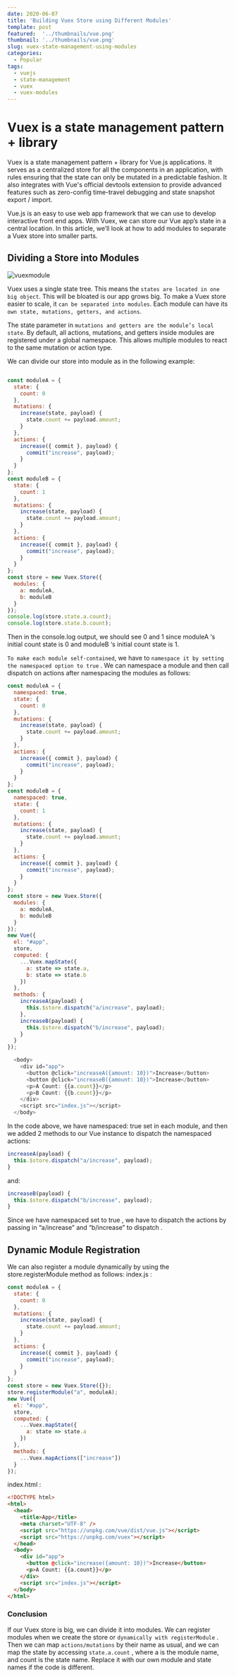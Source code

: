 ```yaml
---
date: 2020-06-07
title: 'Building Vuex Store using Different Modules'
template: post
featured:  '../thumbnails/vue.png'
thumbnail: '../thumbnails/vue.png'
slug: vuex-state-management-using-modules
categories:
  - Popular
tags:
  - vuejs
  - state-management
  - vuex
  - vuex-modules
---
```

# Vuex is a state management pattern + library

Vuex is a state management pattern + library for Vue.js applications. It serves as a centralized store for all the components in an application, with rules ensuring that the state can only be mutated in a predictable fashion. It also integrates with Vue's official devtools extension to provide advanced features such as zero-config time-travel debugging and state snapshot export / import.

Vue.js is an easy to use web app framework that we can use to develop interactive front end apps.
With Vuex, we can store our Vue app’s state in a central location.
In this article, we’ll look at how to add modules to separate a Vuex store into smaller parts.

## Dividing a Store into Modules

![vuexmodule](https://i.stack.imgur.com/6MA1X.jpg)

Vuex uses a single state tree. This means the `states are located in one big object`. This will be bloated is our app grows big.
To make a Vuex store easier to scale, it `can be separated into modules`. Each module can have its `own state, mutations, getters, and actions`.

The state parameter in `mutations and getters are the module’s local state`.
By default, all actions, mutations, and getters inside modules are registered under a global namespace. This allows multiple modules to react to the same mutation or action type.

We can divide our store into module as in the following example:
```javascript

const moduleA = {
  state: {
    count: 0
  },
  mutations: {
    increase(state, payload) {
      state.count += payload.amount;
    }
  },
  actions: {
    increase({ commit }, payload) {
      commit("increase", payload);
    }
  }
};
const moduleB = {
  state: {
    count: 1
  },
  mutations: {
    increase(state, payload) {
      state.count += payload.amount;
    }
  },
  actions: {
    increase({ commit }, payload) {
      commit("increase", payload);
    }
  }
};
const store = new Vuex.Store({
  modules: {
    a: moduleA,
    b: moduleB
  }
});
console.log(store.state.a.count);
console.log(store.state.b.count);
```

Then in the console.log output, we should see 0 and 1 since moduleA ‘s initial count state is 0 and moduleB ‘s initial count state is 1.


`To make each module self-contained`, we have to `namespace it by setting the namespaced option to true` .
We can namespace a module and then call dispatch on actions after namespacing the modules as follows:

```javascript
const moduleA = {
  namespaced: true,
  state: {
    count: 0
  },
  mutations: {
    increase(state, payload) {
      state.count += payload.amount;
    }
  },
  actions: {
    increase({ commit }, payload) {
      commit("increase", payload);
    }
  }
};
const moduleB = {
  namespaced: true,
  state: {
    count: 1
  },
  mutations: {
    increase(state, payload) {
      state.count += payload.amount;
    }
  },
  actions: {
    increase({ commit }, payload) {
      commit("increase", payload);
    }
  }
};
const store = new Vuex.Store({
  modules: {
    a: moduleA,
    b: moduleB
  }
});
new Vue({
  el: "#app",
  store,
  computed: {
    ...Vuex.mapState({
      a: state => state.a,
      b: state => state.b
    })
  },
  methods: {
    increaseA(payload) {
      this.$store.dispatch("a/increase", payload);
    },
    increaseB(payload) {
      this.$store.dispatch("b/increase", payload);
    }
  }
});
```

```javascript
  <body>
    <div id="app">
      <button @click="increaseA({amount: 10})">Increase</button>
      <button @click="increaseB({amount: 10})">Increase</button>
      <p>A Count: {{a.count}}</p>
      <p>B Count: {{b.count}}</p>
    </div>
    <script src="index.js"></script>
  </body>
```

In the code above, we have namespaced: true set in each module, and then we added 2 methods to our Vue instance to dispatch the namespaced actions:
```javascript
increaseA(payload) {
  this.$store.dispatch("a/increase", payload);
}
```
and:
```javascript
increaseB(payload) {
  this.$store.dispatch("b/increase", payload);
}
```
Since we have namespaced set to true , we have to dispatch the actions by passing in “a/increase” and “b/increase” to dispatch .

## Dynamic Module Registration
We can also register a module dynamically by using the store.registerModule method as follows:
index.js :
```javascript
const moduleA = {
  state: {
    count: 0
  },
  mutations: {
    increase(state, payload) {
      state.count += payload.amount;
    }
  },
  actions: {
    increase({ commit }, payload) {
      commit("increase", payload);
    }
  }
};
const store = new Vuex.Store({});
store.registerModule("a", moduleA);
new Vue({
  el: "#app",
  store,
  computed: {
    ...Vuex.mapState({
      a: state => state.a
    })
  },
  methods: {
    ...Vuex.mapActions(["increase"])
  }
});
```
index.html :
```html
<!DOCTYPE html>
<html>
  <head>
    <title>App</title>
    <meta charset="UTF-8" />
    <script src="https://unpkg.com/vue/dist/vue.js"></script>
    <script src="https://unpkg.com/vuex"></script>
  </head>
  <body>
    <div id="app">
      <button @click="increase({amount: 10})">Increase</button>
      <p>A Count: {{a.count}}</p>
    </div>
    <script src="index.js"></script>
  </body>
</html>
```

### Conclusion
If our Vuex store is big, we can divide it into modules.
We can register modules when we create the store or `dynamically with registerModule` .
Then we can map `actions/mutations` by their name as usual, and we can map the state by accessing `state.a.count` , where a is the module name, and count is the state name. Replace it with our own module and state names if the code is different.

